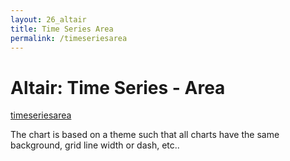 ```yaml
---
layout: 26_altair
title: Time Series Area
permalink: /timeseriesarea
---
```


# Altair: Time Series - Area

[timeseriesarea](../assets/images/img_blog/img_altair/TimeseriesArea.html)

The chart is based on a theme such that all charts have the same background, grid line width or dash, etc..
